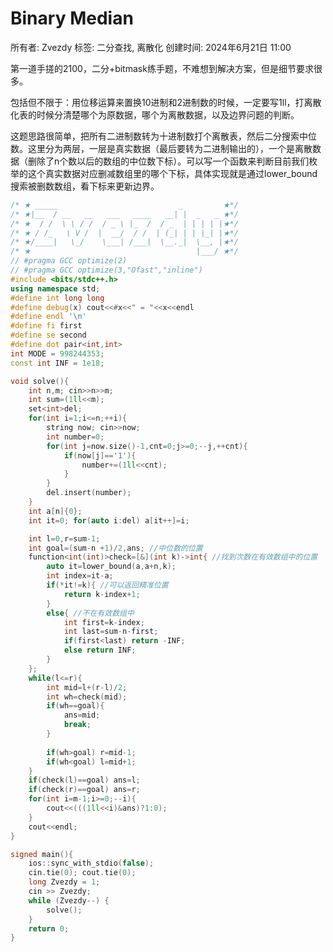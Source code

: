 # Binary Median

所有者: Zvezdy
标签: 二分查找, 离散化
创建时间: 2024年6月21日 11:00

第一道手搓的2100，二分+bitmask练手题，不难想到解决方案，但是细节要求很多。

包括但不限于：用位移运算来置换10进制和2进制数的时候，一定要写1ll，打离散化表的时候分清楚哪个为原数据，哪个为离散数据，以及边界问题的判断。

这题思路很简单，把所有二进制数转为十进制数打个离散表，然后二分搜索中位数。这里分为两层，一层是真实数据（最后要转为二进制输出的），一个是离散数据（删除了n个数以后的数组的中位数下标）。可以写一个函数来判断目前我们枚举的这个真实数据对应删减数组里的哪个下标，具体实现就是通过lower_bound搜索被删数数组，看下标来更新边界。

```cpp
/* ★ _____                           _         ★*/
/* ★|__  / __   __   ___   ____   __| |  _   _ ★*/
/* ★  / /  \ \ / /  / _ \ |_  /  / _  | | | | |★*/
/* ★ / /_   \ V /  |  __/  / /  | (_| | | |_| |★*/
/* ★/____|   \_/    \___| /___|  \__._|  \__, |★*/
/* ★                                     |___/ ★*/
// #pragma GCC optimize(2)
// #pragma GCC optimize(3,"Ofast","inline")
#include <bits/stdc++.h>
using namespace std;
#define int long long
#define debug(x) cout<<#x<<" = "<<x<<endl
#define endl '\n'
#define fi first
#define se second
#define dot pair<int,int>
int MODE = 998244353;
const int INF = 1e18;

void solve(){
    int n,m; cin>>n>>m;
    int sum=(1ll<<m);
    set<int>del;
    for(int i=1;i<=n;++i){
        string now; cin>>now;
        int number=0;
        for(int j=now.size()-1,cnt=0;j>=0;--j,++cnt){
            if(now[j]=='1'){
                number+=(1ll<<cnt);
            }
        }
        del.insert(number);
    }
    int a[n]{0};
    int it=0; for(auto i:del) a[it++]=i;

    int l=0,r=sum-1;
    int goal=(sum-n +1)/2,ans; //中位数的位置
    function<int(int)>check=[&](int k)->int{ //找到次数在有效数组中的位置
        auto it=lower_bound(a,a+n,k);
        int index=it-a;
        if(*it!=k){ //可以返回精准位置
            return k-index+1;
        }
        else{ //不在有效数组中
            int first=k-index;
            int last=sum-n-first;
            if(first<last) return -INF;
            else return INF;
        }
    };
    while(l<=r){
        int mid=l+(r-l)/2;
        int wh=check(mid);
        if(wh==goal){
            ans=mid;
            break;
        }
        
        if(wh>goal) r=mid-1;
        if(wh<goal) l=mid+1;
    }
    if(check(l)==goal) ans=l;
    if(check(r)==goal) ans=r;
    for(int i=m-1;i>=0;--i){
        cout<<(((1ll<<i)&ans)?1:0);
    }
    cout<<endl;
}

signed main(){
    ios::sync_with_stdio(false);
    cin.tie(0); cout.tie(0);
    long Zvezdy = 1;
    cin >> Zvezdy;
    while (Zvezdy--) {
        solve();
    }
    return 0;
}
```
